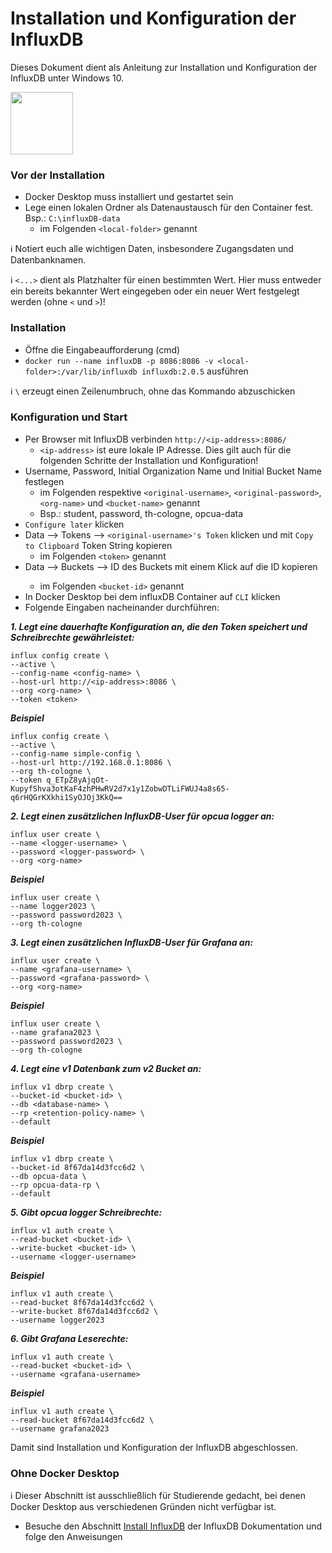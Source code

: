# Installation und Konfiguration der InfluxDB

Dieses Dokument dient als Anleitung zur Installation und Konfiguration der InfluxDB unter Windows 10.

[<img src="https://www.influxdata.com/wp-content/uploads/influx-logo-white-01.svg" width="100">](https://www.influxdata.com/)

<!--:information_source: **Diese Anleitung wurde mit dem offiziellen InfluxDB 2.0.5 Docker Container getestet.** Sollte es mit einem späteren build zu Problemen kommen, kann bei der Installation statt `latest` auch `2.0.5` eingegeben werden.-->

### Vor der Installation
* Docker Desktop muss installiert und gestartet sein
* Lege einen lokalen Ordner als Datenaustausch für den Container fest. Bsp.: `C:\influxDB-data`
  * im Folgenden `<local-folder>` genannt

:information_source: Notiert euch alle wichtigen Daten, insbesondere Zugangsdaten und Datenbanknamen.

:information_source: `<...>` dient als Platzhalter für einen bestimmten Wert. Hier muss entweder ein bereits bekannter Wert eingegeben oder ein neuer Wert festgelegt werden (ohne `<` und `>`)!

### Installation
* Öffne die Eingabeaufforderung (cmd)
* `docker run --name influxDB -p 8086:8086 -v <local-folder>:/var/lib/influxdb influxdb:2.0.5` ausführen

:information_source: `\` erzeugt einen Zeilenumbruch, ohne das Kommando abzuschicken

### Konfiguration und Start
* Per Browser mit InfluxDB verbinden `http://<ip-address>:8086/`
  * `<ip-address>` ist eure lokale IP Adresse. Dies gilt auch für die folgenden Schritte der Installation und Konfiguration!
* Username, Password, Initial Organization Name und Initial Bucket Name festlegen
  * im Folgenden respektive `<original-username>`, `<original-password>`, `<org-name>` und `<bucket-name>` genannt
  * Bsp.: student, password, th-cologne, opcua-data
* `Configure later` klicken
* Data --> Tokens --> `<original-username>'s Token` klicken und mit `Copy to Clipboard` Token String kopieren
  * im Folgenden `<token>` genannt
* Data --> Buckets --> ID des Buckets <bucket-name> mit einem Klick auf die ID kopieren
  * im Folgenden `<bucket-id>` genannt
* In Docker Desktop bei dem influxDB Container auf `CLI` klicken
* Folgende Eingaben nacheinander durchführen:

___1. Legt eine dauerhafte Konfiguration an, die den Token speichert und Schreibrechte gewährleistet:___
```
influx config create \
--active \
--config-name <config-name> \
--host-url http://<ip-address>:8086 \
--org <org-name> \
--token <token>
```

___Beispiel___
```
influx config create \
--active \
--config-name simple-config \
--host-url http://192.168.0.1:8086 \
--org th-cologne \
--token q_ETpZ8yAjqOt-KupyfShva3otKaF4zhPHwRV2d7x1y1ZobwDTLiFWUJ4a8s65-q6rHQGrKXkhi1SyOJOj3KkQ==
```

___2. Legt einen zusätzlichen InfluxDB-User für opcua logger an:___
```
influx user create \
--name <logger-username> \
--password <logger-password> \
--org <org-name>
```

___Beispiel___
```
influx user create \
--name logger2023 \
--password password2023 \
--org th-cologne
```

___3. Legt einen zusätzlichen InfluxDB-User für Grafana an:___
``` 
influx user create \
--name <grafana-username> \
--password <grafana-password> \
--org <org-name>
```

___Beispiel___
``` 
influx user create \
--name grafana2023 \
--password password2023 \
--org th-cologne
```

___4. Legt eine v1 Datenbank zum v2 Bucket an:___
``` 
influx v1 dbrp create \
--bucket-id <bucket-id> \
--db <database-name> \
--rp <retention-policy-name> \
--default
```

___Beispiel___
``` 
influx v1 dbrp create \
--bucket-id 8f67da14d3fcc6d2 \
--db opcua-data \
--rp opcua-data-rp \
--default
```

___5. Gibt opcua logger Schreibrechte:___
``` 
influx v1 auth create \
--read-bucket <bucket-id> \
--write-bucket <bucket-id> \
--username <logger-username>
```

___Beispiel___
``` 
influx v1 auth create \
--read-bucket 8f67da14d3fcc6d2 \
--write-bucket 8f67da14d3fcc6d2 \
--username logger2023
```

___6. Gibt Grafana Leserechte:___
``` 
influx v1 auth create \
--read-bucket <bucket-id> \
--username <grafana-username>
```

___Beispiel___
``` 
influx v1 auth create \
--read-bucket 8f67da14d3fcc6d2 \
--username grafana2023
```

Damit sind Installation und Konfiguration der InfluxDB abgeschlossen.

### Ohne Docker Desktop
:information_source: Dieser Abschnitt ist ausschließlich für Studierende gedacht, bei denen Docker Desktop aus verschiedenen Gründen nicht verfügbar ist.

* Besuche den Abschnitt [Install InfluxDB](https://docs.influxdata.com/influxdb/v2.0/install/) der InfluxDB Dokumentation und folge den Anweisungen
